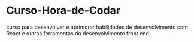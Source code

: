 # Curso-Hora-de-Codar
curso para desenvolver e aprimorar  habilidades de desenvolvimento com React e outras ferramentas do desenvolvimento front end
